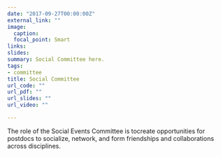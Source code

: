 ```yaml
---
date: "2017-09-27T00:00:00Z"
external_link: ""
image:
  caption: 
  focal_point: Smart
links:
slides: 
summary: Social Committee here.
tags:
- committee
title: Social Committee
url_code: ""
url_pdf: ""
url_slides: ""
url_video: ""

---
```

The role of the Social Events Committee is tocreate opportunities for postdocs to socialize, network, and form friendships and collaborations across disciplines.



